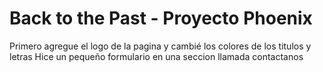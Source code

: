 # Back to the Past - Proyecto Phoenix

Primero agregue el logo de la pagina  y cambié los colores de los titulos y letras 
Hice un pequeño formulario en una seccion llamada contactanos 
